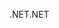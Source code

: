 <span data-ttu-id="5533c-101">.NET</span><span class="sxs-lookup"><span data-stu-id="5533c-101">.NET</span></span>